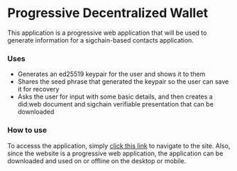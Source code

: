 # Progressive Decentralized Wallet
This application is a progressive web application that will be used to generate information for a sigchain-based contacts application.

### Uses
* Generates an ed25519 keypair for the user and shows it to them
* Shares the seed phrase that generated the keypair so the user can save it for recovery
* Asks the user for input with some basic details, and then creates a did:web document and sigchain verifiable presentation that can be downloaded

### How to use
To accesss the application, simply [click this link](https://aus36.github.io/did-wallet-pwa/) to navigate to the site. Also, since the website is a progressive web application, the application can be downloaded and used on or offline on the desktop or mobile.
